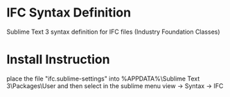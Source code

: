 # IFC Syntax Definition
Sublime Text 3 syntax definition for IFC files (Industry Foundation Classes)

# Install Instruction
place the file "ifc.sublime-settings" into %APPDATA%\Sublime Text 3\Packages\User and then select in the sublime menu view -> Syntax -> IFC
